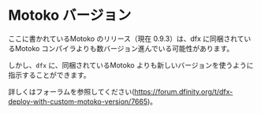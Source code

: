 # Motoko バージョン

ここに書かれているMotoko のリリース（現在 0.9.3）は、dfx に同梱されているMotoko コンパイラよりも数バージョン進んでいる可能性があります。

しかし、`dfx` に、同梱されているMotoko よりも新しいバージョンを使うように指示することができます。

詳しくはフォーラムを参照してください(https://forum.dfinity.org/t/dfx-deploy-with-custom-motoko-version/7665)。

<!---
# Motoko Version

The release of Motoko documented here, currently 0.9.3, may be a few versions ahead of the Motoko compiler that is shipped with dfx.

You can, however, instruct `dfx` to use a newer version of Motoko than the one it shipped with.

Consult the forum for details (https://forum.dfinity.org/t/dfx-deploy-with-custom-motoko-version/7665).


-->
